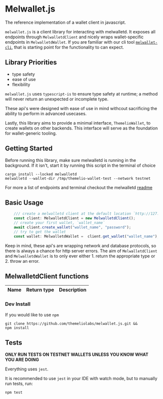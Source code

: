 # Melwallet.js

The reference implementation of a wallet client in javascript.

`melwallet.js` is a client library for interacting with melwalletd. It exposes all endpoints through `MelwalletdClient` and nicely wraps wallet-specific endpoints in `MelwalletdWallet`. If you are familiar with our cli tool [`melwallet-cli`](https://github.com/themeliolabs/melwallet-client), that is starting point for the functionality to can expect.

## Library Priorities

* type safety
* ease of use
* flexibility

`melwallet.js` uses `typescript-is` to ensure type safety at runtime; a method will never return an unexpected or incomplete type. 

These api's were designed with ease of use in mind withcout sacrificing the ability to perform in advanced usecases.

Lastly, this library aims to provide a minimal interface, `ThemelioWallet`, to create wallets on other backends. This interface will serve as the foundation for wallet-generic tooling.

## Getting Started

Before running this library, make sure melwalletd is running in the background. If it isn't, start it by running this script in the terminal of choice

```
cargo install --locked melwalletd
melwalletd --wallet-dir /tmp/themelio-wallet-test --network testnet
```

For more a list of endpoints and terminal  checkout the melwalletd [readme](https://github.com/themeliolabs/melwalletd) 
## Basic Usage


```ts
    /// create a melwalletd client at the default location `http://127.0.0.1:11773`
    const client: MelwalletdClient = new MelwalletdClient();
    // create your first wallet, `wallet_name`
    await client.create_wallet("wallet_name", "password");
    // try to get the wallet
    const wallet: MelwalletdWallet =  client.get_wallet("wallet_name");
```

Keep in mind, these api's are wrapping network and database protocols, so there is always a chance for http server errors. The aim of `MelwalletdClient` and `MelwalletdWallet` is to only ever either 1. return the appropriate type or 2. throw an error.

## MelwalletdClient functions

| Name | Return type| Description|
--- | --- | ---













### Dev Install
If you would like to use `npm`

```
git clone https://github.com/themeliolabs/melwallet.js.git &&
npm install 
```

## Tests

**ONLY RUN TESTS ON TESTNET WALLETS UNLESS YOU KNOW WHAT YOU ARE DOING**

Everything uses `jest`.

It is recommended to use `jest` in your IDE with watch mode, but to manually run tests, run:

```
npm test
```
